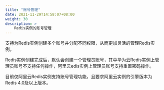 ```yaml
---
title: "账号管理"
date: 2021-11-29T14:58:07+08:00
weight: 30
description: >
    Redis实例的账号管理
---
```


支持为Redis实例创建多个账号并分配不同权限，从而更加灵活的管理Redis实例。

Redis实例创建完成后，默认会创建一个管理员账号，其中华为云Redis实例上管理员账号不支持任何操作，阿里云edis实例上管理员账号支持重置密码操作。

目前仅阿里云Redis实例支持账号管理功能，且要求阿里云实例的引擎版本为Redis 4.0及以上版本。